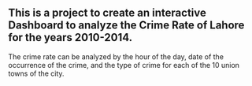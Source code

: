 ## This is a project to create an interactive Dashboard to analyze the Crime Rate of Lahore for the years 2010-2014. 
The crime rate can be analyzed by the hour of the day, date of the occurrence of the crime, and the type of crime for each of the 10 union towns of the city.

